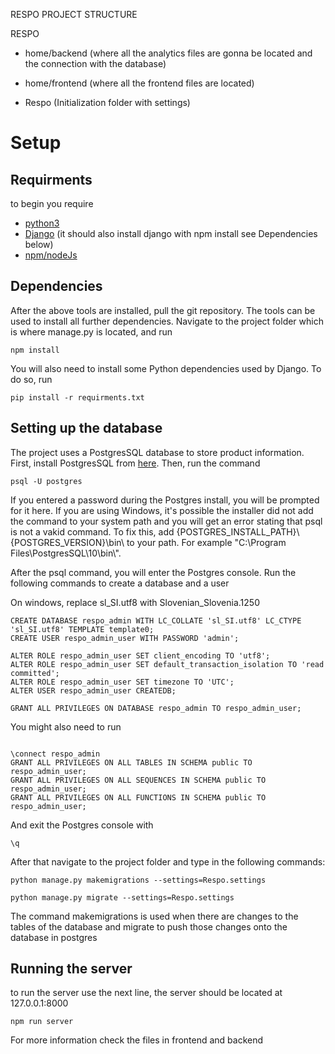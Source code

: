 RESPO PROJECT STRUCTURE

RESPO
- home/backend (where all the analytics files are gonna be located and the connection with the database)
    
- home/frontend (where all the frontend files are located)

- Respo (Initialization folder with settings)


# Setup

## Requirments
to begin you require

* [python3](https://www.python.org/)
* [Django](https://www.djangoproject.com/) (it should also install django with npm install see Dependencies below)
* [npm/nodeJs](https://nodejs.org/en/)


## Dependencies

After the above tools are installed, pull the git repository. The tools can be used to install all further dependencies. 
Navigate to the project folder which is where manage.py is located, and run

```
npm install
```

You will also need to install some Python dependencies used by Django. To do so, run

```
pip install -r requirments.txt
```

## Setting up the database

The project uses a PostgresSQL database to store product information. First, install PostgresSQL from [here](https://www.postgresql.org/download/). Then, run the command 

```
psql -U postgres
```

If you entered a password during the Postgres install, you will be prompted for it here. If you are using Windows, it's possible the installer did not add the command to your system path and you will get an error stating that psql is not a vakid command. To fix this, add {POSTGRES_INSTALL_PATH}\\{POSTGRES_VERSION}\\bin\\ to your path. For example  "C:\\Program Files\\PostgresSQL\\10\\bin\\".

After the psql command, you will enter the Postgres console. Run the following commands to create a database and a user

On windows, replace sl_SI.utf8 with Slovenian_Slovenia.1250
```
CREATE DATABASE respo_admin WITH LC_COLLATE 'sl_SI.utf8' LC_CTYPE 'sl_SI.utf8' TEMPLATE template0;
CREATE USER respo_admin_user WITH PASSWORD 'admin';

ALTER ROLE respo_admin_user SET client_encoding TO 'utf8';
ALTER ROLE respo_admin_user SET default_transaction_isolation TO 'read committed';
ALTER ROLE respo_admin_user SET timezone TO 'UTC';
ALTER USER respo_admin_user CREATEDB;

GRANT ALL PRIVILEGES ON DATABASE respo_admin TO respo_admin_user;
```

You might also need to run

```

\connect respo_admin
GRANT ALL PRIVILEGES ON ALL TABLES IN SCHEMA public TO respo_admin_user;
GRANT ALL PRIVILEGES ON ALL SEQUENCES IN SCHEMA public TO respo_admin_user;
GRANT ALL PRIVILEGES ON ALL FUNCTIONS IN SCHEMA public TO respo_admin_user;

```

And exit the Postgres console with 

```
\q
```

After that navigate to the project folder and type in the following commands:

```
python manage.py makemigrations --settings=Respo.settings

python manage.py migrate --settings=Respo.settings
```

The command makemigrations is used when there are changes to the tables of the database and migrate to push those changes onto the database in postgres

## Running the server

to run the server use the next line, the server should be located at 127.0.0.1:8000

```
npm run server
```

For more information check the files in frontend and backend



